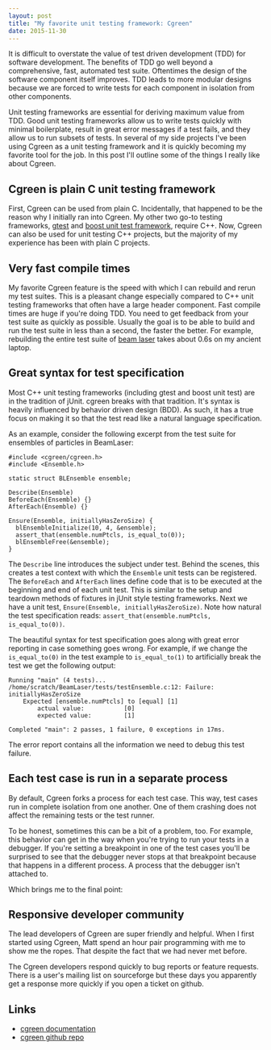 ```yaml
---
layout: post
title: "My favorite unit testing framework: Cgreen"
date: 2015-11-30
---
```


It is difficult to overstate the value of test driven development
(TDD) for software development.  The benefits of TDD go well
beyond a comprehensive, fast, automated test suite.  Oftentimes
the design of the software component itself improves.  TDD leads
to more modular designs because we are forced to write tests for
each component in isolation from other components.

Unit testing frameworks are essential for deriving maximum value
from TDD.  Good unit testing frameworks allow us to write tests
quickly with minimal boilerplate, result in great error messages
if a test fails, and they allow us to run subsets of tests.  In
several of my side projects I've been using Cgreen as a unit
testing framework and it is quickly becoming my favorite tool for
the job.  In this post I'll outline some of the things I really
like about Cgreen.


## Cgreen is plain C unit testing framework

First, Cgreen can be used from plain C.  Incidentally, that
happened to be the reason why I initially ran into Cgreen.  My
other two go-to testing frameworks,
[gtest](https://github.com/google/googletest) and
[boost unit test framework](http://www.boost.org/doc/libs/develop/libs/test/doc/html/index.html),
require C++.  Now, Cgreen can also be used for unit testing C++
projects, but the majority of my experience has been with plain C
projects.


## Very fast compile times

My favorite Cgreen feature is the speed with which I can rebuild
and rerun my test suites.  This is a pleasant change especially
compared to C++ unit testing frameworks that often have a large
header component.  Fast compile times are huge if you're doing
TDD.  You need to get feedback from your test suite as quickly as
possible.  Usually the goal is to be able to build and run the
test suite in less than a second, the faster the better.  For
example, rebuilding the entire test suite of
[beam laser](https://github.com/d-meiser/BeamLaser) takes about
0.6s on my ancient laptop.


## Great syntax for test specification

Most C++ unit testing frameworks (including gtest and boost unit
test) are in the tradition of jUnit.  cgreen breaks with that
tradition.  It's syntax is heavily influenced by behavior driven
design (BDD).  As such, it has a true focus on making it so that
the test read like a natural language specification.

As an example, consider the following excerpt from the test suite
for ensembles of particles in BeamLaser:

```
#include <cgreen/cgreen.h>
#include <Ensemble.h>

static struct BLEnsemble ensemble;

Describe(Ensemble)
BeforeEach(Ensemble) {}
AfterEach(Ensemble) {}

Ensure(Ensemble, initiallyHasZeroSize) {
  blEnsembleInitialize(10, 4, &ensemble);
  assert_that(ensemble.numPtcls, is_equal_to(0));
  blEnsembleFree(&ensemble);
}
```

The `Describe` line introduces the subject under test.  Behind
the scenes, this creates a test context with which the `Ensemble`
unit tests can be registered.  The `BeforeEach` and `AfterEach`
lines define code that is to be executed at the beginning and end
of each unit test.  This is similar to the setup and teardown
methods of fixtures in jUnit style testing frameworks.  Next we
have a unit test, `Ensure(Ensemble, initiallyHasZeroSize)`.  Note
how natural the test specification reads:
`assert_that(ensemble.numPtcls, is_equal_to(0))`.

The beautiful syntax for test specification goes along with great
error reporting in case something goes wrong.  For example, if we
change the `is_equal_to(0)` in the test example to
`is_equal_to(1)` to artificially break the test we get the
following output:

```
Running "main" (4 tests)...
/home/scratch/BeamLaser/tests/testEnsemble.c:12: Failure: initiallyHasZeroSize 
	Expected [ensemble.numPtcls] to [equal] [1]
		actual value:			[0]
		expected value:			[1]

Completed "main": 2 passes, 1 failure, 0 exceptions in 17ms.
```
The error report contains all the information we need to debug
this test failure.


## Each test case is run in a separate process

By default, Cgreen forks a process for each test case.  This way,
test cases run in complete isolation from one another.  One of
them crashing does not affect the remaining tests or the test
runner.

To be honest, sometimes this can be a bit of a problem, too.  For
example, this behavior can get in the way when you're trying to
run your tests in a debugger.  If you're setting a breakpoint in
one of the test cases you'll be surprised to see that the
debugger never stops at that breakpoint because that happens in a
different process.  A process that the debugger isn't attached
to.

Which brings me to the final point:


## Responsive developer community

The lead developers of Cgreen are super friendly and helpful.
When I first started using Cgreen, Matt spend an hour pair
programming with me to show me the ropes.  That despite the fact
that we had never met before.

The Cgreen developers respond quickly to bug reports or
feature requests.  There is a user's mailing list on sourceforge
but these days you apparently get a response more quickly if you
open a ticket on github.


## Links

- [cgreen documentation](http://cgreen-devs.github.io/)
- [cgreen github repo](https://github.com/cgreen-devs/cgreen)
